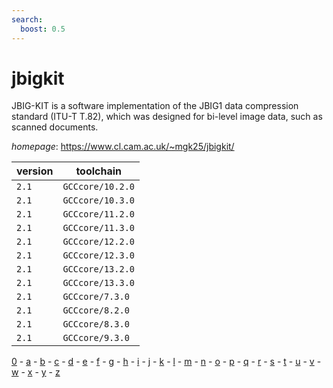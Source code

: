 ```yaml
---
search:
  boost: 0.5
---
```

# jbigkit

JBIG-KIT is a software implementation of the JBIG1 data  compression standard (ITU-T T.82), which was designed for bi-level image  data, such as scanned documents.

*homepage*: <https://www.cl.cam.ac.uk/~mgk25/jbigkit/>

version | toolchain
--------|----------
``2.1`` | ``GCCcore/10.2.0``
``2.1`` | ``GCCcore/10.3.0``
``2.1`` | ``GCCcore/11.2.0``
``2.1`` | ``GCCcore/11.3.0``
``2.1`` | ``GCCcore/12.2.0``
``2.1`` | ``GCCcore/12.3.0``
``2.1`` | ``GCCcore/13.2.0``
``2.1`` | ``GCCcore/13.3.0``
``2.1`` | ``GCCcore/7.3.0``
``2.1`` | ``GCCcore/8.2.0``
``2.1`` | ``GCCcore/8.3.0``
``2.1`` | ``GCCcore/9.3.0``

[0](../0/index.md) - [a](../a/index.md) - [b](../b/index.md) - [c](../c/index.md) - [d](../d/index.md) - [e](../e/index.md) - [f](../f/index.md) - [g](../g/index.md) - [h](../h/index.md) - [i](../i/index.md) - [j](../j/index.md) - [k](../k/index.md) - [l](../l/index.md) - [m](../m/index.md) - [n](../n/index.md) - [o](../o/index.md) - [p](../p/index.md) - [q](../q/index.md) - [r](../r/index.md) - [s](../s/index.md) - [t](../t/index.md) - [u](../u/index.md) - [v](../v/index.md) - [w](../w/index.md) - [x](../x/index.md) - [y](../y/index.md) - [z](../z/index.md)

